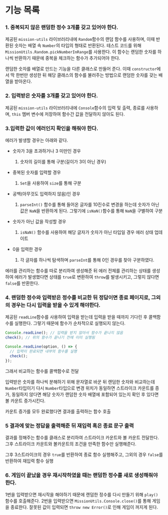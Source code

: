 # 기능 목록

### 1. 중복되지 않은 랜덤한 정수 3개를 갖고 있어야 한다.

제공된 `mission-utils` 라이브러리내에 `Random`함수의 랜덤 함수를 사용하며,
이때 반환된 숫자는 배열 속 `Number`의 타입의 형태로 반환된다.
테스트 코드를 위해 `MissionUtils.Random.pickNumberInRange`를 사용한다.
이 함수는 랜덤한 숫자를 하나씩 반환하기 때문에 중복을 체크하는 함수가 추가되어야 한다.

랜덤한 숫자를 배열로 만드는 기능을 다른 클래스로 만들어 준다. 이때 `constructor`에서 딱 한번만 생성한 뒤 해당 클래스의 함수를 불러주는 방법으로 랜덤한 숫자를 갖는 배열을 받아온다.

### 2. 입력받은 숫자를 3개를 갖고 있어야 한다.

제공된 `mission-utils` 라이브러리내에 `Console`함수의 입력 및 출력, 종료를 사용하며,
`this` 멤버 변수에 저장하여 함수간 값을 전달하지 않아도 된다.

### 3.입력한 값이 에러인지 확인을 해줘야 한다.

에러가 발생할 경우는 아래와 같다.

- 숫자가 3을 초과하거나 3 미만인 경우

  1. 숫자의 길이를 통해 구분(길이가 3이 아닌 경우)

- 중복된 숫자를 입력할 경우

  1. `Set`을 사용하여 `size`를 통해 구분

- 공백(아무것도 입력하지 않음)인 경우
  1. `parseInt()` 함수를 통해 들어온 글자를 10진수로 변경을 하는데 숫자가 아닌 값은 `NaN`을 반환하게 된다. 그렇기에 `isNaN()`함수를 통해 `NaN`을 구별하여 구분
- 숫자가 아닌 값을 작성할 경우
  1. `isNaN()` 함수를 사용하여 해당 글자가 숫자가 아닌 타입일 경우 에러 상태 업데이트
- 0을 입력한 경우
  1. 각 글자를 하나씩 탐색하며 `parseInt`를 통해 0인 경우를 찾아 구분하였다.

에러를 관리하는 함수를 따로 분리하여 생성해준 뒤 에러 전체를 관리하는 상태를 생성하여 에러가 발생했다면 상태를 `true`로 변환하여 `throw`를 발생시키고, 그렇지 않다면 `false`를 반환한다.

### 4. 랜덤한 정수와 입력받은 정수를 비교한 뒤 정답이면 종료 페이지로, 그외의 경우는 다시 입력을 받을 수 있게 해야한다.

제공된 `readLine`함수를 사용하여 입력을 받는데 입력을 받을 때까지 기다린 후 콜백함수를 실행한다. 그렇기 때문에 함수가 순차적으로 실행되지 않는다.

```js
Console.readLine(); // 입력을 받지 않아서 함수가 끝나지 않음
check(); // 위의 함수가 끝나기 전에 이미 실행됨

Console.readLine(option, () => {
  // 입력이 완료되면 내부의 함수를 실행
  check();
});
```

그래서 비교하는 함수를 콜백함수로 전달

입력받은 숫자를 하나씩 분해하기 위해 문자열로 바꾼 뒤 랜덤한 숫자와 비교하는데 `Number`타입이기 다시 `Number`타입으로 변경
위치가 동일하면 스트라이크 카운트를 증가, 동일하지 않다면 해당 숫자가 랜덤한 숫자 배열에 포함되어 있는지 확인 후 있다면 볼 카운트 증가시킨다.

카운트 증가를 모두 완료했다면 결과를 출력하는 함수 호출

### 5 결과에 맞는 정답을 출력해준 뒤 재입력 혹은 종료 문구 출력

결과를 정해주는 함수를 클래스로 분리하여 스트라이크 카운트와 볼 카운트 전달한다.
그후 스트라이크 카운트와 볼카운트의 조건을 만족한 함수만 실행해준다.

그후 3스트라이크의 경우 `true`를 반환하여 종료 함수 실행해주고, 그외의 경우 `false`를 반환하여 재입력 함수 실행

### 6. 게임이 끝났을 경우 재시작하였을 때는 랜덤한 정수를 새로 생성해줘야 한다.

1번을 입력받으면 재시작을 해야하기 때문에 랜덤한 정수를 다시 만들기 위해 `play()` 함수를 호출해준다.
2번을 입력받으면 `MissionUtils.Console.close()`를 통해 게임을 종료한다.
잘못된 값이 입력되면 `throw new Error()`로 인해 게임이 꺼지게 된다.
